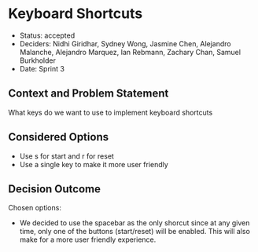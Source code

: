 # Keyboard Shortcuts

- Status: accepted
- Deciders: Nidhi Giridhar, Sydney Wong, Jasmine Chen, Alejandro Malanche, Alejandro Marquez, Ian Rebmann, Zachary Chan, Samuel Burkholder
- Date: Sprint 3

## Context and Problem Statement

What keys do we want to use to implement keyboard shortcuts

## Considered Options

- Use s for start and r for reset
- Use a single key to make it more user friendly

## Decision Outcome

Chosen options:

- We decided to use the spacebar as the only shorcut since at any given time, only one of the buttons (start/reset) will be enabled. This will also make for a more user friendly experience.
